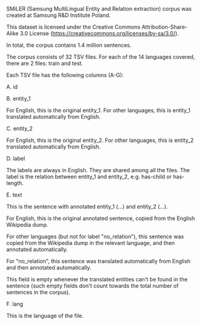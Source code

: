 SMiLER (Samsung MultiLingual Entity and Relation extraction) corpus was created at Samsung R&D Institute Poland.


This dataset is licensed under the Creative Commons Attribution-Share-Alike 3.0 License (https://creativecommons.org/licenses/by-sa/3.0/).


In total, the corpus contains 1.4 million sentences.

The corpus consists of 32 TSV files. For each of the 14 languages covered, there are 2 files: train and test.



Each TSV file has the following columns (A-G):


A. id


B. entity_1

For English, this is the original entity_1. For other languages, this is entity_1 translated automatically from English.


C. entity_2

For English, this is the original entity_2. For other languages, this is entity_2 translated automatically from English.


D. label

The labels are always in English. They are shared among all the files. The label is the relation between entity_1 and entity_2, e.g. has-child or has-length.


E. text

This is the sentence with annotated entity_1 (<e1>...</e1>) and entity_2 (<e2>...</e2>).

For English, this is the original annotated sentence, copied from the English Wikipedia dump.

For other languages (but not for label "no_relation"), this sentence was copied from the Wikipedia dump in the relevant language, and then annotated automatically.

For "no_relation", this sentence was translated automatically from English and then annotated automatically.

This field is empty whenever the translated entities can't be found in the sentence (such empty fields don't count towards the total number of sentences in the corpus).


F. lang

This is the language of the file.